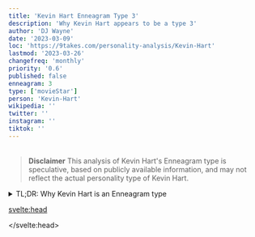 ```yaml
---
title: 'Kevin Hart Enneagram Type 3'
description: 'Why Kevin Hart appears to be a type 3'
author: 'DJ Wayne'
date: '2023-03-09'
loc: 'https://9takes.com/personality-analysis/Kevin-Hart'
lastmod: '2023-03-26'
changefreq: 'monthly'
priority: '0.6'
published: false
enneagram: 3
type: ['movieStar']
person: 'Kevin-Hart'
wikipedia: ''
twitter: ''
instagram: ''
tiktok: ''
---
```


<!-- // notes:  -->

<script>
	import  PopCard  from "$lib/components/atoms/PopCard.svelte";
import BlogPurpose from '$lib/components/blog/BlogPurpose.svelte'
</script>
<div
	style="display: flex;
    justify-content: center;
    margin: 1rem 0;
	"
>
	<PopCard
		image={`/types/3s/${'Kevin-Hart'}.webp`}
		showIcon={false}
		enneagramType=""
		displayText="Kevin Hart"
		subtext=""
	/>
</div>

> **Disclaimer** This analysis of Kevin Hart's Enneagram type is speculative, based on publicly available information, and may not reflect the actual personality type of Kevin Hart.

<details>
<summary class="accordion">TL;DR: Why Kevin Hart is an Enneagram type</summary>
<div class="panel">
<ul>
<li>
</li>
<li>
</li>
<li>
</li>
<li>
</li>
</ul>
  </div>
</details>

<p class="firstLetter"></p>

<svelte:head>

<script type="application/ld+json">

</script>

</svelte:head>

<style lang="scss"></style>
